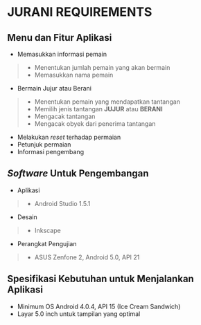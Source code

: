 # JURANI REQUIREMENTS

## Menu dan Fitur Aplikasi

 - Memasukkan informasi pemain
> - Menentukan jumlah pemain yang akan bermain
> - Memasukkan nama pemain

 - Bermain Jujur atau Berani
> - Menentukan pemain yang mendapatkan tantangan
> - Memilih jenis tantangan **JUJUR** atau **BERANI** 
> - Mengacak tantangan
>- Mengacak obyek dari penerima tantangan

 - Melakukan _reset_ terhadap permaian
 - Petunjuk permaian
 - Informasi pengembang


## _Software_ Untuk Pengembangan
- Aplikasi
> - Android Studio 1.5.1
- Desain
> - Inkscape
- Perangkat Pengujian
> - ASUS Zenfone 2, Android 5.0, API 21


## Spesifikasi Kebutuhan untuk Menjalankan Aplikasi
 
 - Minimum OS Android 4.0.4, API 15 (Ice Cream Sandwich)
 - Layar 5.0 inch untuk tampilan yang optimal
